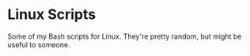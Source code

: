 # Linux Scripts
Some of my Bash scripts for Linux. They're pretty random, but might be useful to someone.
